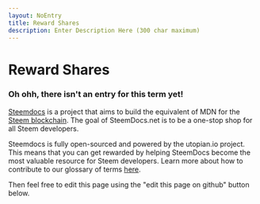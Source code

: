 ```yaml
---
layout: NoEntry
title: Reward Shares
description: Enter Description Here (300 char maximum)
---
```

# Reward Shares

### Oh ohh, there isn't an entry for this term yet! 

[Steemdocs](https://github.com/steemdocs/steemdocs) is a project that aims to build the equivalent of MDN for the [Steem blockchain](/glossary/steem-blockchain.md). The goal of SteemDocs.net is to be a one-stop shop for all Steem developers.

Steemdocs is fully open-sourced and powered by the utopian.io project. This means that you can get rewarded by helping SteemDocs become the most valuable resource for Steem developers. Learn more about how to contribute to our glossary of terms [here](https://github.com/steemdocs/steemdocs/blob/master/GLOSSARY_CONTRIBUTING.md).

Then feel free to edit this page using the "edit this page on github" button below.
